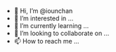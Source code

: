 - 👋 Hi, I’m @iounchan
- 👀 I’m interested in ...
- 🌱 I’m currently learning ...
- 💞️ I’m looking to collaborate on ...
- 📫 How to reach me ...

<!---
iounchan/iounchan is a ✨ special ✨ repository because its `README.md` (this file) appears on your GitHub profile.
You can click the Preview link to take a look at your changes.
--->
